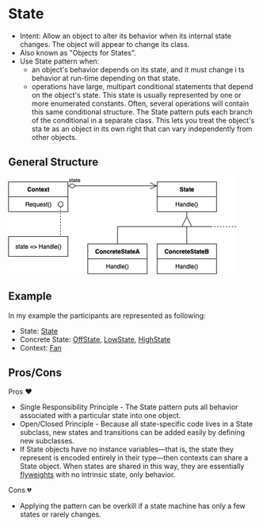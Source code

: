# State
- Intent: Allow an object to alter its behavior when its internal state changes. The object will appear to change its class.
- Also known as "Objects for States".
- Use State pattern when:
    - an object's behavior depends on its state, and it must change i ts behavior at run-time depending on that state.
    - operations have large, multipart conditional statements that depend on the object's state. 
      This state is usually represented by one or more enumerated constants. 
      Often, several operations will contain this same conditional structure.
      The State pattern puts each branch of the conditional in a separate class.
      This lets you treat the object's sta te as an object in its own right that can vary independently from other objects.

## General Structure
![](state_structure.png)

## Example
In my example the participants are represented as following:
- State: [State](./fan/states/State.java)
- Concrete State: [OffState](./fan/states/OffState.java), [LowState](./fan/states/LowState.java), [HighState](./fan/states/HighState.java)
- Context: [Fan](./fan/Fan.java)

## Pros/Cons
Pros ❤️
- Single Responsibility Principle - The State pattern puts all behavior associated with a particular state into one object. 
- Open/Closed Principle - Because all state-specific code lives in a State subclass, new states and transitions can be added easily by defining new subclasses.
- If State objects have no instance variables—that is, the state they represent is encoded entirely in their type—then contexts can share a State object. When states are shared in this way, they are essentially [flyweights](../../structural/flyweight) with no intrinsic state, only behavior.

Cons 💔
-  Applying the pattern can be overkill if a state machine has only a few states or rarely changes.